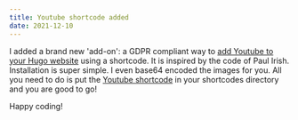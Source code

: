 ```yaml
---
title: Youtube shortcode added
date: 2021-12-10
---
```


I added a brand new 'add-on': a GDPR compliant way to [add Youtube to your Hugo website](/add-ons/youtube-shortcode/) using a shortcode. It is inspired by the code of Paul Irish. Installation is super simple. I even base64 encoded the images for you. All you need to do is put the [Youtube shortcode](/add-ons/youtube-shortcode/) in your shortcodes directory and you are good to go! 

Happy coding!